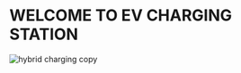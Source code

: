 # WELCOME TO EV CHARGING STATION
![hybrid charging copy](https://user-images.githubusercontent.com/86198474/130393083-db78d56a-a982-466e-be5f-82a5682b34d9.jpg)


